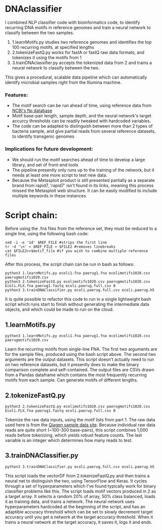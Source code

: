 # DNAclassifier
I combined NLP classifier code with bioinformatics code, to identify recurring DNA motifs in reference genomes and train a neural network to classify between the two samples.

1. 1.learnMotifs.py studies two reference genomes and identifies the top 100 recurring motifs, at specified lengths
2. 2.tokenizeFastQ.py works for fastA or fastQ raw data formats, and tokenizes it using the motifs from 1
3. 3.trainDNAclassifier.py accepts the tokenized data from 2 and trains a neural network to classify between the two.

This gives a procedural, scalable data pipeline which can automatically identify microbial samples right from the Illumina machine.

### Features:
* The motif search can be run ahead of time, using reference data from [NCBI's ftp database](ftp://ftp.ncbi.nih.gov/genomes/archive/old_refseq/Bacteria/)
* Motif base-pair length, sample depth, and the neural network's target accurcy thresholds can be readily tweaked with hardcoded variables.
* The code can be adapted to distinguish between more than 2 types of bacteria sample, and give partial reads from several reference datasets, to identify transgenic genomes

### Implications for future development:
* We should run the motif searches ahead of time to develop a large library, and set of front-end tools
* The pipeline presently only runs up to the training of the network, but it needs at least one more script to test new data.
* Because the Metasploit product is still presented partially as a separate brand from rapid7, 'rapid7' isn't found in its links, meaning this process missed the Metasploit web structure. It can be easily modified to include multiple keywords in these instances.

# Script chain:
Before using the .fna files from the reference set, they must be reduced to a single line, using the following bash code:
```
sed -i -e '1d' $REF_FILE #strips the first line
tr -d '\n' < $REF_FILE > $FILE2 #removes linebreaks
cat $FILE2>>$motif_file #if you wish to combine multiple reference files
```
After this process, the script chain can be run in bash as follows:
```
python3 1.learnMotifs.py ecoli1.fna paerug1.fna ecolimotifs1020.csv paerugmotifs1020.csv
python3 2.tokenizeFastQ.py ecolimotifs1020.csv paerugmotifs1020.csv Ecoli.FLX.fna paerug1.fastq ecoli.paerug.full.csv 0
python3 3.trainDNAClassifier.py ecoli.paerug.full.csv ecoli.paerug.h5
```
It is quite possible to refactor this code to run in a single lightweight bash script which runs start to finish without generating the intermediate data objects, and which could be made to run on the cloud. 

## 1.learnMotifs.py
```
python3 1.learnMotifs.py ecoli1.fna paerug1.fna ecolimotifs1020.csv paerugmotifs1020.csv
```
Learn the recurring motifs from single-line FNA. The first two arguments are for the sample files, produced using the bash script above. The second two arguments are the output datasets. This script doesn't actually need to run on two reference datasets, but it presently does to make the binary comparison complete and self-contained. The output files are CSVs drawn from a Pandas dataframe which contains the most frequently recurring motifs from each sample. Can generate motifs of different lengths.

## 2.tokenizeFastQ.py
```
python3 2.tokenizeFastQ.py ecolimotifs1020.csv paerugmotifs1020.csv Ecoli.FLX.fna paerug1.fastq ecoli.paerug.full.csv 0
```
Tokenize the raw data inputs, using the motif lists from part 1. The raw data used here is from the [Qiagen sample data site](https://www.qiagenbioinformatics.com/support/example-data/). Because individual raw data reads are quite short (~100-300 base-pairs), this script combines 1,000 reads before tokenizing, which yields robust feature counts. The last variable is an integer which determines how many reads to test.

## 3.trainDNAClassifier.py
```
python3 3.trainDNAClassifier.py ecoli.paerug.full.csv ecoli.paerug.h5
```
This script loads the vectorDF from 2.tokenizeFastQ.py and then trains a neural net to distinguish the two, using TensorFlow and Keras. It cycles through a set of hyperparameters which I've found typically work for binary classifier problems like this.
The script loads motif vectors produced in 2 as a target array.
It selects a random 20% of array, 50% class balanced, loads it as training data, and trains a network. The neural network uses hyperparameters hardcoded at the beginning of the script, and has an adaptible accuracy threshold which can be set to slowly decrement target accuracy until you get a network at the target accuracy threshold.
When it trains a neural network at the target accuracy, it saves it, logs it and ends.
